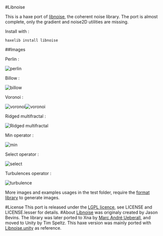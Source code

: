 #Libnoise

This is a haxe port of [libnoise](http://libnoise.sourceforge.net/), the coherent noise library.
The port is almost complete, only the gradient and noise2D utilities are missing. 

Install with :
```
haxelib install libnoise
```

	 
##Images

Perlin :

![perlin](http://i.imgur.com/6Sox7mF.png)

Billow :

![billow](http://i.imgur.com/iLn1Pal.png)

Voronoi :

![voronoi](http://i.imgur.com/X862F8J.png)![voronoi](http://i.imgur.com/zsrmeB3.png)

Ridged multifractal :

![Ridged multifractal](http://i.imgur.com/eSabs8E.png)

Min operator :

![min](http://i.imgur.com/SHeiA7k.png)

Select operator :

![select](http://i.imgur.com/sDfTbSc.png)

Turbulences operator : 

![turbulence](http://i.imgur.com/vuoKVUI.png)


More images and examples usages in the test folder, require the [format library](http://lib.haxe.org/p/format) to generate images.

#License
This port is released under the [LGPL licence](https://www.gnu.org/licenses/lgpl.html), see LICENSE and LICENSE.lesser for details.
#About
[Libnoise](http://libnoise.sourceforge.net/) was originaly created by Jason Bevins. The library was later ported to
Xna by [Marc André Ueberall](http://www.big-black-block.com/#home), and moved to Unity by Tim Speltz. This haxe 
version was mainly ported with [Libnoise.unity](https://github.com/ricardojmendez/LibNoise.Unity) as reference.

